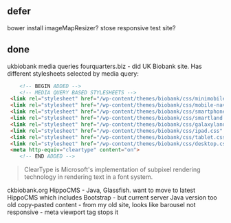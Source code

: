 
## defer

bower install imageMapResizer?
stose responsive test site?

## done

ukbiobank media queries
fourquarters.biz - did UK Biobank site. Has different stylesheets selected by media query:

```html
    <!-- BEGIN ADDED -->
    <!-- MEDIA QUERY BASED STYLESHEETS -->
 <link rel="stylesheet" href="/wp-content/themes/biobank/css/minimobile.css" media="screen and (min-width:40px) and (max-width:319px)">
 <link rel="stylesheet" href="/wp-content/themes/biobank/css/mobile-nav.css" media="screen and (min-width: 40px) and (max-width: 750px)">
 <link rel="stylesheet" href="/wp-content/themes/biobank/css/smartphone.css" media="screen and (min-width:320px) and (max-width:480px)">
 <link rel="stylesheet" href="/wp-content/themes/biobank/css/smartland.css" media="screen and (min-width:479px) and (max-width:567px)">
 <link rel="stylesheet" href="/wp-content/themes/biobank/css/galaxyland.css" media="screen and (min-width: 685px) and (max-width: 760px)">
 <link rel="stylesheet" href="/wp-content/themes/biobank/css/ipad.css" media="screen and (min-width: 761px) and (max-width: 1025px)">
 <link rel="stylesheet" href="/wp-content/themes/biobank/css/tablet.css" media="screen and (min-width: 1023px) and (max-width: 1025px)">
 <link rel="stylesheet" href="/wp-content/themes/biobank/css/desktop.css" media="screen and (min-width: 1026px)">
 <meta http-equiv="cleartype" content="on">
    <!-- END ADDED -->
```

>ClearType is Microsoft's implementation of subpixel rendering technology in rendering text in a font system. 

ckbiobank.org
HippoCMS - Java, Glassfish. want to move to latest HippoCMS which includes Bootstrap - but current server Java version too old
copy-pasted content - from my old site, looks like
barousel
not responsive - meta viewport tag stops it 
